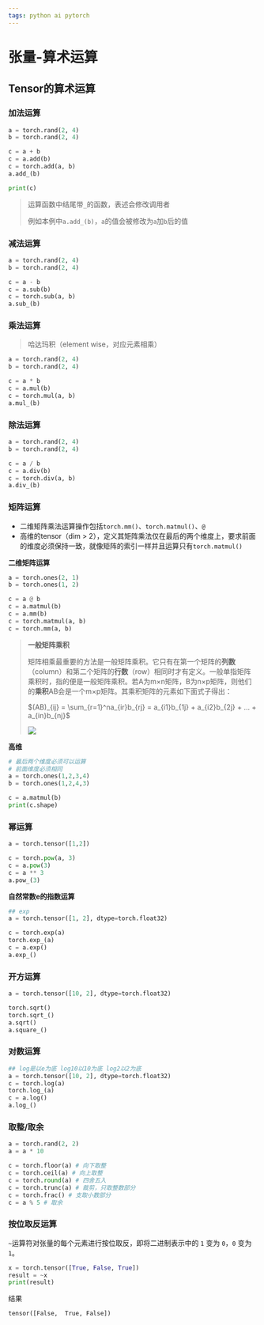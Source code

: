 ```yaml
---
tags: python ai pytorch 
---
```


# 张量-算术运算

## Tensor的算术运算

### 加法运算

```python
a = torch.rand(2, 4)
b = torch.rand(2, 4)

c = a + b
c = a.add(b)
c = torch.add(a, b)
a.add_(b)

print(c)
```

> 运算函数中结尾带`_`的函数，表述会修改调用者
> 
> 例如本例中`a.add_(b)`，`a`的值会被修改为`a`加`b`后的值

### 减法运算

```python
a = torch.rand(2, 4)
b = torch.rand(2, 4)

c = a - b
c = a.sub(b)
c = torch.sub(a, b)
a.sub_(b)
```

### 乘法运算

> 哈达玛积（element wise，对应元素相乘）

```python
a = torch.rand(2, 4)
b = torch.rand(2, 4)

c = a * b
c = a.mul(b)
c = torch.mul(a, b)
a.mul_(b)
```

### 除法运算

```python
a = torch.rand(2, 4)
b = torch.rand(2, 4)

c = a / b
c = a.div(b)
c = torch.div(a, b)
a.div_(b)
```

### 矩阵运算

- 二维矩阵乘法运算操作包括`torch.mm()`、`torch.matmul()`、`@`
- 高维的tensor（dim > 2），定义其矩阵乘法仅在最后的两个维度上，要求前面的维度必须保持一致，就像矩阵的索引一样并且运算只有`torch.matmul()`

**二维矩阵运算**

```python
a = torch.ones(2, 1)
b = torch.ones(1, 2)

c = a @ b
c = a.matmul(b)
c = a.mm(b)
c = torch.matmul(a, b)
c = torch.mm(a, b)
```

> **一般矩阵乘积**
> 
> 矩阵相乘最重要的方法是一般矩阵乘积。它只有在第一个矩阵的**列数**（column）和第二个矩阵的**行数**（row）相同时才有定义。一般单指矩阵乘积时，指的便是一般矩阵乘积。若A为m×n矩阵，B为n×p矩阵，则他们的**乘积**AB会是一个m×p矩阵。其乘积矩阵的元素如下面式子得出：
> 
> $(AB)_{ij} = \sum_{r=1}^na_{ir}b_{rj} = a_{i1}b_{1j} + a_{i2}b_{2j} + ... + a_{in}b_{nj}$
> 
> ![](1024px-Matrix_multiplication_diagram.png)

**高维**

```python
# 最后两个维度必须可以运算
# 前面维度必须相同
a = torch.ones(1,2,3,4)
b = torch.ones(1,2,4,3)

c = a.matmul(b)
print(c.shape)
```

### 幂运算

```python
a = torch.tensor([1,2])

c = torch.pow(a, 3)
c = a.pow(3)
c = a ** 3
a.pow_(3)
```

**自然常数e的指数运算**

```python
## exp
a = torch.tensor([1, 2], dtype=torch.float32)

c = torch.exp(a)
torch.exp_(a)
c = a.exp()
a.exp_()
```

### 开方运算

```python
a = torch.tensor([10, 2], dtype=torch.float32)

torch.sqrt()
torch.sqrt_()
a.sqrt()
a.square_()
```

### 对数运算

```python
## log是以e为底 log10以10为底 log2以2为底
a = torch.tensor([10, 2], dtype=torch.float32)
c = torch.log(a)
torch.log_(a)
c = a.log()
a.log_()
```

### 取整/取余

```python
a = torch.rand(2, 2)
a = a * 10

c = torch.floor(a) # 向下取整
c = torch.ceil(a) # 向上取整
c = torch.round(a) # 四舍五入
c = torch.trunc(a) # 裁剪，只取整数部分
c = torch.frac() # 支取小数部分
c = a % 5 # 取余
```

### 按位取反运算

`~`运算符对张量的每个元素进行按位取反，即将二进制表示中的 `1` 变为 `0`，`0` 变为 `1`。

```python
x = torch.tensor([True, False, True])
result = ~x
print(result)
```

结果

```
tensor([False,  True, False])
```




